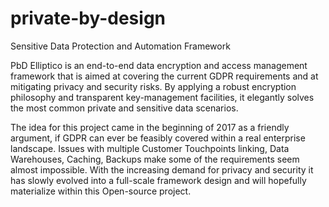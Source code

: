 # private-by-design
Sensitive Data Protection and Automation Framework

PbD Elliptico is an end-to-end data encryption and access management framework that is aimed at covering the current GDPR requirements and at mitigating privacy and security risks. By applying a robust encryption philosophy and transparent key-management facilities, it elegantly solves the most common private and sensitive data scenarios. 

The idea for this project came in the beginning of 2017 as a friendly argument, if GDPR can ever be feasibly covered within a real enterprise landscape. Issues with multiple Customer Touchpoints linking, Data Warehouses, Caching, Backups make some of the requirements seem almost impossible. With the increasing demand for privacy and security it has slowly evolved into a full-scale framework design and will hopefully materialize within this Open-source project. 
